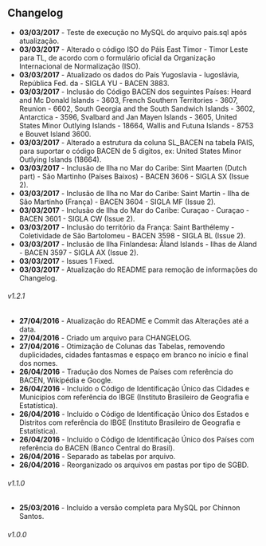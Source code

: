 ## Changelog 
- **03/03/2017** - Teste de execução no MySQL do arquivo pais.sql após atualização.
- **03/03/2017** - Alterado o código ISO do Páis East Timor - Timor Leste para TL, de acordo com o formulário oficial da Organização Internacional de Normalização (ISO).
- **03/03/2017** - Atualizado os dados do País Yugoslavia - Iugoslávia, República Fed. da - SIGLA YU - BACEN 3883.
- **03/03/2017** - Inclusão do Código BACEN dos seguintes Países: Heard and Mc Donald Islands - 3603, French Southern Territories - 3607, Reunion - 6602, South Georgia and the South Sandwich Islands - 3602, Antarctica - 3596, Svalbard and Jan Mayen Islands - 3605, United States Minor Outlying Islands - 18664, Wallis and Futuna Islands - 8753 e Bouvet Island 3600.
- **03/03/2017** - Alterado a estrutura da coluna SL_BACEN na tabela PAIS, para suportar o código BACEN de 5 digitos, ex: United States Minor Outlying Islands (18664).
- **03/03/2017** - Inclusão de Ilha no Mar do Caribe: Sint Maarten (Dutch part) - São Martinho (Países Baixos) - BACEN 3606 - SIGLA SX (Issue 2).
- **03/03/2017** - Inclusão de Ilha no Mar do Caribe: Saint Martin - Ilha de São Martinho (França) - BACEN 3604 - SIGLA MF (Issue 2).
- **03/03/2017** - Inclusão de Ilha do Mar do Caribe: Curaçao - Curaçao - BACEN 3601 - SIGLA CW (Issue 2).
- **03/03/2017** - Inclusão do território da França: Saint Barthélemy - Coletividade de São Bartolomeu - BACEN 3598 - SIGLA BL (Issue 2).
- **03/03/2017** - Inclusão de Ilha Finlandesa: Åland Islands - Ilhas de Aland - BACEN 3597 - SIGLA AX (Issue 2).
- **03/03/2017** - Issues 1 Fixed.
- **03/03/2017** - Atualização do README para remoção de informações do Changelog.

###### v1.2.1

- **27/04/2016** - Atualização do README e Commit das Alterações até a data.
- **27/04/2016** - Criado um arquivo para CHANGELOG.
- **27/04/2016** - Otimização de Colunas das Tabelas, removendo duplicidades, cidades fantasmas e espaço em branco no início e final dos nomes.
- **26/04/2016** - Tradução dos Nomes de Países com referência do BACEN, Wikipédia e Google.
- **26/04/2016** - Incluído o Código de Identificação Único das Cidades e Municípios com referência do IBGE (Instituto Brasileiro de Geografia e Estatística).
- **26/04/2016** - Incluído o Código de Identificação Único dos Estados e Distritos com referência do IBGE (Instituto Brasileiro de Geografia e Estatística).
- **26/04/2016** - Incluído o Código de Identificação Único dos Países com referência do BACEN (Banco Central do Brasil).
- **26/04/2016** - Separado as tabelas por arquivo.
- **26/04/2016** - Reorganizado os arquivos em pastas por tipo de SGBD.

###### v1.1.0

- **25/03/2016** - Incluído a versão completa para MySQL por Chinnon Santos.

###### v1.0.0